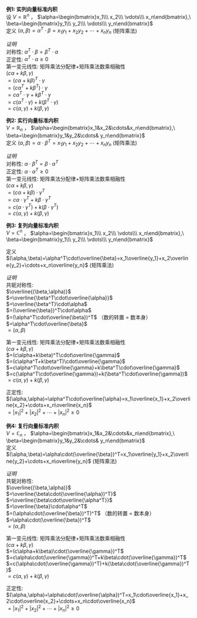 **例1: 实列向量标准内积**    
设 $V=\mathbb{R}^n$ ， $\alpha=\begin{bmatrix}x_1\\\ x_2\\\ \vdots\\\ x_n\end{bmatrix},\ \beta=\begin{bmatrix}y_1\\\ y_2\\\ \vdots\\\ y_n\end{bmatrix}$     
定义 $(\alpha,\beta)=\alpha^T\cdot\beta=x_1y_1+x_2y_2+\cdots+x_ny_n$ (矩阵乘法)    
    
*证明*    
对称性:  $\alpha^T\cdot\beta=\beta^T\cdot\alpha$     
正定性:  $\alpha^T\cdot\alpha\geq0$     
第一变元线性: 矩阵乘法分配律+矩阵乘法数乘相融性    
 $(c\alpha+k\beta,\gamma)$     
 $=(c\alpha+k\beta)^T\cdot\gamma$     
 $=(c\alpha^T+k\beta^T)\cdot\gamma$     
 $=c\alpha^T\cdot\gamma+k\beta^T\cdot\gamma$     
 $=c(\alpha^T\cdot\gamma)+k(\beta^T\cdot\gamma)$     
 $=c(\alpha,\gamma)+k(\beta,\gamma)$     
    
**例2: 实行向量标准内积**    
 $V=\mathbb{R}_n$ ， $\alpha=\begin{bmatrix}x_1&x_2&\cdots&x_n\end{bmatrix},\ \beta=\begin{bmatrix}y_1&y_2&\cdots& y_n\end{bmatrix}$     
定义 $(\alpha,\beta)=\alpha\cdot\beta^T=x_1y_1+x_2y_2+\cdots+x_ny_n$ (矩阵乘法)    
    
*证明*    
对称性:  $\alpha\cdot\beta^T=\beta\cdot\alpha^T$     
正定性:  $\alpha\cdot\alpha^T\geq0$     
第一变元线性: 矩阵乘法分配律+矩阵乘法数乘相融性    
 $(c\alpha+k\beta,\gamma)$     
 $=(c\alpha+k\beta)\cdot\gamma^T$     
 $=c\alpha\cdot\gamma^T+k\beta\cdot\gamma^T$     
 $=c(\alpha\cdot\gamma^T)+k(\beta\cdot\gamma^T)$     
 $=c(\alpha,\gamma)+k(\beta,\gamma)$     
    
**例3: 复列向量标准内积**    
 $V=\mathbb{C}^n$ ， $\alpha=\begin{bmatrix}x_1\\\ x_2\\\ \vdots\\\ x_n\end{bmatrix},\ \beta=\begin{bmatrix}y_1\\\ y_2\\\ \vdots\\\ y_n\end{bmatrix}$     
    
定义 $(\alpha,\beta)=\alpha^T\cdot\overline{\beta}=x_1\overline{y_1}+x_2\overline{y_2}+\cdots+x_n\overline{y_n}$ (矩阵乘法)    
    
*证明*    
共轭对称性:    
 $\overline{(\beta,\alpha)}$     
 $=\overline{\beta^T\cdot\overline{\alpha}}$     
 $=\overline{\beta^T}\cdot\alpha$     
 $=(\overline{\beta})^T\cdot\alpha$     
 $=(\alpha^T\cdot\overline{\beta})^T$ （数的转置 $=$ 数本身）    
 $=\alpha^T\cdot\overline{\beta}$     
 $=(\alpha,\beta)$     
    
    
第一变元线性: 矩阵乘法分配律+矩阵乘法数乘相融性    
 $(c\alpha+k\beta,\gamma)$     
 $=(c\alpha+k\beta)^T\cdot\overline{\gamma}$     
 $=(c\alpha^T+k\beta^T)\cdot\overline{\gamma}$     
 $=c\alpha^T\cdot\overline{\gamma}+k\beta^T\cdot\overline{\gamma}$     
 $=c(\alpha^T\cdot\overline{\gamma})+k(\beta^T\cdot\overline{\gamma})$     
 $=c(\alpha,\gamma)+k(\beta,\gamma)$     
    
正定性:    
 $(\alpha,\alpha)=\alpha^T\cdot\overline{\alpha}=x_1\overline{x_1}+x_2\overline{x_2}+\cdots+x_n\overline{x_n}$     
 $=|x_1|^2+|x_2|^2+\cdots+|x_n|^2\geq0$     
    
**例4: 复行向量标准内积**    
 $V=\mathbb{C}_n$ ， $\alpha=\begin{bmatrix}x_1&x_2&\cdots&x_n\end{bmatrix},\ \beta=\begin{bmatrix}y_1&y_2&\cdots& y_n\end{bmatrix}$     
定义 $(\alpha,\beta)=\alpha\cdot(\overline{\beta})^T=x_1\overline{y_1}+x_2\overline{y_2}+\cdots+x_n\overline{y_n}$ (矩阵乘法)    
    
*证明*    
共轭对称性:    
 $\overline{(\beta,\alpha)}$     
 $=\overline{\beta\cdot(\overline{\alpha})^T}$     
 $=\overline{\beta\cdot\overline{\alpha^T}}$     
 $=\overline{\beta}\cdot\alpha^T$     
 $=(\alpha\cdot(\overline{\beta})^T)^T$ （数的转置 $=$ 数本身）    
 $=\alpha\cdot(\overline{\beta})^T$     
 $=(\alpha,\beta)$     
    
    
第一变元线性: 矩阵乘法分配律+矩阵乘法数乘相融性    
 $(c\alpha+k\beta,\gamma)$     
 $=(c\alpha+k\beta)\cdot(\overline{\gamma})^T$     
 $=c\alpha\cdot(\overline{\gamma})^T+k\beta\cdot(\overline{\gamma})^T$     
 $=c(\alpha\cdot(\overline{\gamma})^T)+k(\beta\cdot(\overline{\gamma})^T)$     
 $=c(\alpha,\gamma)+k(\beta,\gamma)$     
    
正定性:    
 $(\alpha,\alpha)=\alpha\cdot(\overline{\alpha})^T=x_1\cdot\overline{x_1}+x_2\cdot\overline{x_2}+\cdots+x_n\cdot\overline{x_n}$     
 $=|x_1|^2+|x_2|^2+\cdots+|x_n|^2\geq0$     
